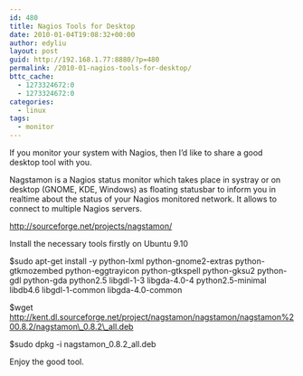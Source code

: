 ```yaml
---
id: 480
title: Nagios Tools for Desktop
date: 2010-01-04T19:08:32+00:00
author: edyliu
layout: post
guid: http://192.168.1.77:8880/?p=480
permalink: /2010-01-nagios-tools-for-desktop/
bttc_cache:
  - 1273324672:0
  - 1273324672:0
categories:
  - linux
tags:
  - monitor
---
```

If you monitor your system with Nagios, then I&#8217;d like to share a good desktop tool with you.

Nagstamon is a Nagios status monitor which takes place in systray or on desktop (GNOME, KDE, Windows) as floating statusbar to inform you in realtime about the status of your Nagios monitored network. It allows to connect to multiple Nagios servers.

http://sourceforge.net/projects/nagstamon/

Install the necessary tools firstly on Ubuntu 9.10
  
$sudo apt-get install -y python-lxml python-gnome2-extras python-gtkmozembed python-eggtrayicon python-gtkspell python-gksu2 python-gdl python-gda python2.5 libgdl-1-3 libgda-4.0-4 python2.5-minimal libdb4.6 libgdl-1-common libgda-4.0-common
  
$wget http://kent.dl.sourceforge.net/project/nagstamon/nagstamon/nagstamon%200.8.2/nagstamon\_0.8.2\_all.deb
  
$sudo dpkg -i nagstamon\_0.8.2\_all.deb

Enjoy the good tool.